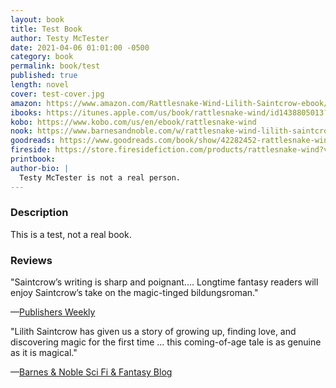 ```yaml
---
layout: book
title: Test Book
author: Testy McTester
date: 2021-04-06 01:01:00 -0500
category: book
permalink: book/test
published: true
length: novel
cover: test-cover.jpg
amazon: https://www.amazon.com/Rattlesnake-Wind-Lilith-Saintcrow-ebook/dp/B07JCDZMP8/ref=sr_1_2?ie=UTF8&qid=1543499820&sr=8-2&keywords=Rattlesnake+Wind
ibooks: https://itunes.apple.com/us/book/rattlesnake-wind/id1438805013?mt=11
kobo: https://www.kobo.com/us/en/ebook/rattlesnake-wind
nook: https://www.barnesandnoble.com/w/rattlesnake-wind-lilith-saintcrow/1129734508?ean=9780998778365
goodreads: https://www.goodreads.com/book/show/42282452-rattlesnake-wind?from_search=true
fireside: https://store.firesidefiction.com/products/rattlesnake-wind?variant=15669804662882
printbook:
author-bio: |
  Testy McTester is not a real person.  
---
```


### Description

This is a test, not a real book.

### Reviews

"Saintcrow’s writing is sharp and poignant.... Longtime fantasy readers will enjoy Saintcrow’s take on the magic-tinged bildungsroman."

—[Publishers Weekly](https://www.publishersweekly.com/978-0-9987783-6-5)

"Lilith Saintcrow has given us a story of growing up, finding love, and discovering magic for the first time ... this coming-of-age tale is as genuine as it is magical."

—[Barnes & Noble Sci Fi & Fantasy Blog](https://www.barnesandnoble.com/blog/sci-fi-fantasy/this-weeks-new-sci-fi-fantasy-books-endless-snow-a-dimension-hopping-locked-box-and-magically-coming-of-age-in-wyoming/)
